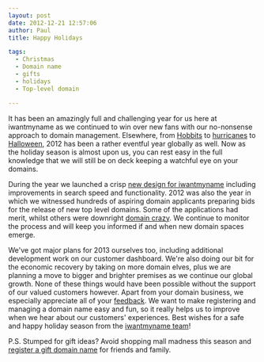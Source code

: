 ```yaml
---
layout: post
date: 2012-12-21 12:57:06
author: Paul
title: Happy Holidays

tags:
  - Christmas
  - Domain name
  - gifts
  - holidays
  - Top-level domain

---
```


It has been an amazingly full and challenging year for us here at iwantmyname as we continued to win over new fans with our no-nonsense approach to domain management. Elsewhere, from [Hobbits](http://blog.iwantmyname.com/2012/11/in-the-domain-of-middle-earth.html) to [hurricanes](http://blog.iwantmyname.com/2012/11/why-your-domain-survived-the-sandy-storm.html) to [Halloween](https://iwantmyname.co.nz/blog/2012/10/scared-bitless.html), 2012 has been a rather eventful year globally as well. Now as the holiday season is almost upon us, you can rest easy in the full knowledge that we will still be on deck keeping 
a watchful eye on your domains.

During the year we launched a crisp [new design for iwantmyname](http://blog.iwantmyname.com/2012/07/the-new-iwantmyname.html) including improvements in search speed and functionality. 2012 was also the
 year in which we witnessed hundreds of aspiring domain applicants preparing bids for the release of new top level domains. Some of the applications had merit, whilst 
others were downright [domain crazy](http://blog.iwantmyname.com/2012/06/more-new-domains-wtf.html). We continue to monitor the process and will keep you informed if and when new domain spaces emerge.

We've got major plans for 2013 ourselves too, including additional development work on our 
customer dashboard. We're also doing our bit for the economic recovery by taking on more domain elves, plus we are planning a move to bigger and brighter premises as we continue our global growth. None
 of these things would have been possible without the support of our valued 
customers however. Apart from your domain business, we especially appreciate
 all of your [feedback](http://feedback.iwantmyname.com/forums/8008-general).
 We want to make registering and managing a domain name easy and fun, so
 it really helps us to improve when we hear about our customers' 
experiences.
Best wishes for a safe and happy holiday season from the [iwantmyname team](https://iwantmyname.com/about)!

P.S. Stumped for gift ideas? Avoid shopping mall madness this season and [register a gift domain name](https://iwantmyname.com/personal-domain-gift) for friends and family.

